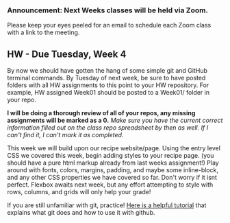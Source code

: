 ### Announcement: Next Weeks classes will be held via Zoom.

Please keep your eyes peeled for an email to schedule each Zoom class with a link to the meeting.

## HW - Due Tuesday, Week 4

By now we should have gotten the hang of some simple git and GitHub terminal commands. By Tuesday of next week, be sure to have posted folders with all HW assignments to this point to your HW repository. For example, HW assigned Week01 should be posted to a Week01/ folder in your repo.

**I will be doing a thorough review of all of your repos, any missing assignments will be marked as a 0.** _Make sure you have the current correct information filled out on the class repo spreadsheet by then as well. If I can't find it, I can't mark it as completed._

This week we will build upon our recipe website/page. Using the entry level CSS we covered this week, begin adding styles to your recipe page. (you should have a pure html markup already from last weeks assignment!) Play around with fonts, colors, margins, padding, and maybe some inline-block, and any other CSS properties we have covered so far. Don't worry if it isnt perfect. Flexbox awaits next week, but any effort attempting to style with rows, columns, and grids will only help your grade!

If you are still unfamiliar with git, practice! [Here is a helpful tutorial](http://rogerdudler.github.io/git-guide/) that explains what git does and how to use it with github.
